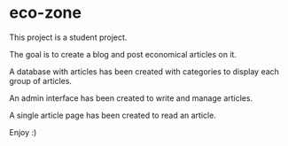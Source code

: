 # eco-zone



This project is a student project. 

The goal is to create a blog and post economical articles on it. 

A database with articles has been created with categories to display each group of articles. 

An admin interface has been created to write and manage articles. 

A single article page has been created to read an article. 


Enjoy :)
